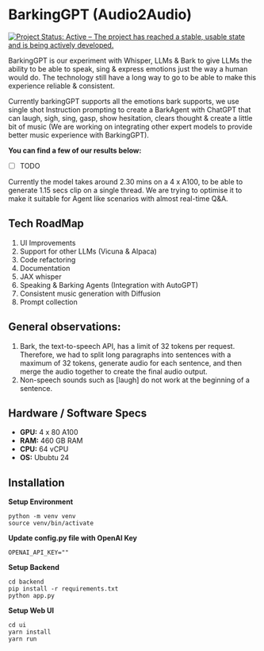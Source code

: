 # BarkingGPT (Audio2Audio)
[![Project Status: Active – The project has reached a stable, usable state and is being actively developed.](https://www.repostatus.org/badges/latest/active.svg)](https://www.repostatus.org/#active)

BarkingGPT is our experiment with Whisper, LLMs & Bark to give LLMs the ability to be able to speak, sing & express emotions just the way a human would do. The technology still have a long way to go to be able to make this experience reliable & consistent. 

Currently barkingGPT supports all the emotions bark supports, we use single shot Instruction prompting to create a BarkAgent with ChatGPT that can laugh, sigh, sing, gasp, show hesitation, clears thought & create a little bit of music (We are working on integrating other expert models to provide better music experience with BarkingGPT).

**You can find a few of our results below:**

- [ ] TODO

Currently the model takes around 2.30 mins on a 4 x A100, to be able to generate 1.15 secs clip on a single thread. We are trying to optimise it to make it suitable for Agent like scenarios with almost real-time Q&A. 

## Tech RoadMap 

1. UI Improvements
2. Support for other LLMs (Vicuna & Alpaca)
3. Code refactoring
4. Documentation 
5. JAX whisper
6. Speaking & Barking Agents (Integration with AutoGPT)
7. Consistent music generation with Diffusion
8. Prompt collection


## General observations:
1. Bark, the text-to-speech API, has a limit of 32 tokens per request. Therefore, we had to split long paragraphs into sentences with a maximum of 32 tokens, generate audio for each sentence, and then merge the audio together to create the final audio output.
2. Non-speech sounds such as [laugh] do not work at the beginning of a sentence.

## Hardware / Software Specs

- **GPU:**  4 x 80 A100
- **RAM:** 460 GB RAM
- **CPU:** 64 vCPU
- **OS:**  Ububtu 24

## Installation
**Setup Environment**

```
python -m venv venv
source venv/bin/activate
```

**Update config.py file with OpenAI Key**

`OPENAI_API_KEY=""`

**Setup Backend**

```
cd backend
pip install -r requirements.txt
python app.py
```


**Setup Web UI**

```
cd ui
yarn install
yarn run
```



